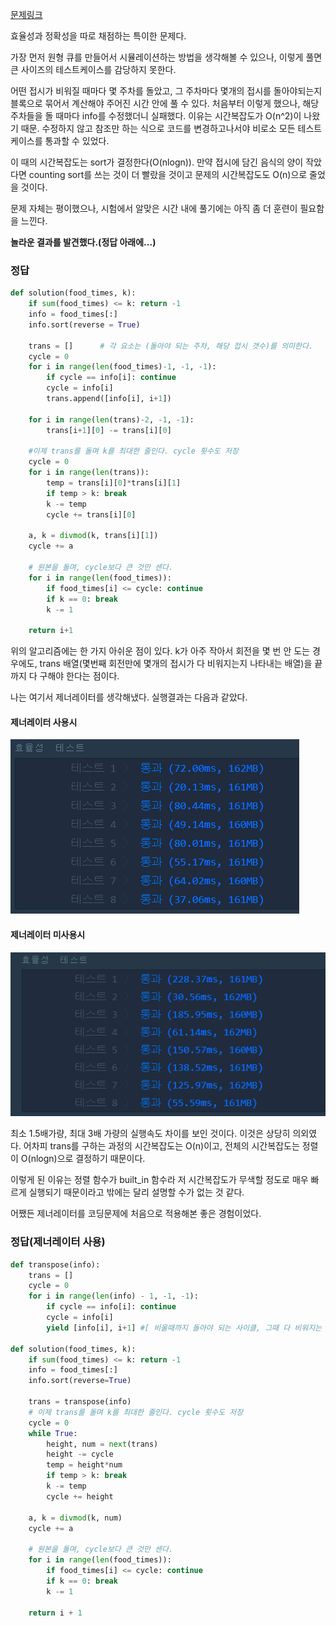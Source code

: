 [문제링크](https://programmers.co.kr/learn/courses/30/lessons/42891)



효율성과 정확성을 따로 채점하는 특이한 문제다.

가장 먼저 원형 큐를 만들어서 시뮬레이션하는 방법을 생각해볼 수 있으나, 이렇게 풀면 큰 사이즈의 테스트케이스를 감당하지 못한다.

어떤 접시가 비워질 때마다 몇 주차를 돌았고, 그 주차마다 몇개의 접시를 돌아야되는지 블록으로 묶어서 계산해야 주어진 시간 안에 풀 수 있다. 처음부터 이렇게 했으나, 해당 주차들을 돌 때마다 info를 수정했더니 실패했다. 이유는 시간복잡도가 O(n^2)이 나왔기 때문. 
수정하지 않고 참조만 하는 식으로 코드를 변경하고나서야 비로소 모든 테스트케이스를 통과할 수 있었다.

이 때의 시간복잡도는 sort가 결정한다(O(nlogn)). 만약 접시에 담긴 음식의 양이 작았다면 counting sort를 쓰는 것이 더 빨랐을 것이고 문제의 시간복잡도도 O(n)으로 줄었을 것이다.

문제 자체는 평이했으나, 시험에서 알맞은 시간 내에 풀기에는 아직 좀 더 훈련이 필요함을 느낀다.

__놀라운 결과를 발견했다.(정답 아래에...)__



### 정답

```python
def solution(food_times, k):
    if sum(food_times) <= k: return -1
    info = food_times[:]
    info.sort(reverse = True)
    
    trans = []      # 각 요소는 (돌아야 되는 주차, 해당 접시 갯수)를 의미한다.
    cycle = 0
    for i in range(len(food_times)-1, -1, -1):
        if cycle == info[i]: continue
        cycle = info[i]
        trans.append([info[i], i+1])
        
    for i in range(len(trans)-2, -1, -1):
        trans[i+1][0] -= trans[i][0]
        
    #이제 trans를 돌며 k를 최대한 줄인다. cycle 횟수도 저장
    cycle = 0
    for i in range(len(trans)):
        temp = trans[i][0]*trans[i][1]
        if temp > k: break
        k -= temp
        cycle += trans[i][0]
        
    a, k = divmod(k, trans[i][1])
    cycle += a
    
    # 원본을 돌며, cycle보다 큰 것만 센다.
    for i in range(len(food_times)):
        if food_times[i] <= cycle: continue
        if k == 0: break
        k -= 1
        
    return i+1
```



위의 알고리즘에는 한 가지 아쉬운 점이 있다. k가 아주 작아서 회전을 몇 번 안 도는 경우에도, trans 배열(몇번째 회전만에 몇개의 접시가 다 비워지는지 나타내는 배열)을 끝까지 다 구해야 한다는 점이다.

나는 여기서 제너레이터를 생각해냈다. 실행결과는 다음과 같았다.

#### 제너레이터 사용시

![제너레이터사용](image/generator.png)

#### 제너레이터 미사용시

![제너레이터X](image\no_generator.png)



최소 1.5배가량, 최대 3배 가량의 실행속도 차이를 보인 것이다. 이것은 상당히 의외였다. 어차피 trans를 구하는 과정의 시간복잡도는 O(n)이고, 전체의 시간복잡도는 정렬이 O(nlogn)으로 결정하기 때문이다.

이렇게 된 이유는 정렬 함수가 built_in 함수라 저 시간복잡도가 무색할 정도로 매우 빠르게 실행되기 때문이라고 밖에는 달리 설명할 수가 없는 것 같다.

어쨌든 제너레이터를 코딩문제에 처음으로 적용해본 좋은 경험이었다.



### 정답(제너레이터 사용)

```python
def transpose(info):
    trans = []
    cycle = 0
    for i in range(len(info) - 1, -1, -1):
        if cycle == info[i]: continue
        cycle = info[i]
        yield [info[i], i+1] #[ 비울때까지 돌아야 되는 사이클, 그때 다 비워지는 그릇의 갯수(누적)]

def solution(food_times, k):
    if sum(food_times) <= k: return -1
    info = food_times[:]
    info.sort(reverse=True)

    trans = transpose(info)
    # 이제 trans를 돌며 k를 최대한 줄인다. cycle 횟수도 저장
    cycle = 0
    while True:
        height, num = next(trans)
        height -= cycle
        temp = height*num
        if temp > k: break
        k -= temp
        cycle += height

    a, k = divmod(k, num)
    cycle += a

    # 원본을 돌며, cycle보다 큰 것만 센다.
    for i in range(len(food_times)):
        if food_times[i] <= cycle: continue
        if k == 0: break
        k -= 1

    return i + 1
```

